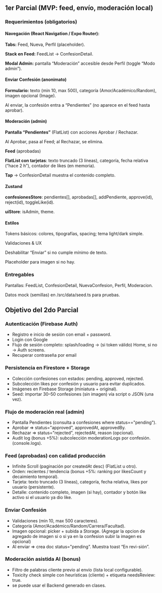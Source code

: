 ## 1er Parcial (MVP: feed, envío, moderación local)

### Requerimientos (obligatorios)

#### Navegación (React Navigation / Expo Router):

**Tabs:** Feed, Nueva, Perfil (placeholder).

**Stack en Feed:** FeedList → ConfesionDetail.

**Modal Admin:** pantalla “Moderación” accesible desde Perfil (toggle “Modo admin”).

#### Enviar Confesión (anonimato)

**Formulario:** texto (min 10, max 500), categoría (Amor/Académico/Random), imagen opcional (Image).

Al enviar, la confesión entra a “Pendientes” (no aparece en el feed hasta aprobar).

#### Moderación (admin)

**Pantalla “Pendientes”** (FlatList) con acciones Aprobar / Rechazar.

Al Aprobar, pasa al Feed; al Rechazar, se elimina.

**Feed** (aprobadas)

**FlatList con tarjetas**: texto truncado (3 líneas), categoría, fecha relativa (“hace 2 h”), contador de likes (en memoria).

**Tap** → ConfesionDetail muestra el contenido completo.

#### Zustand

**confesionesStore**: pendientes[], aprobadas[], addPendiente, approve(id), reject(id), toggleLike(id).

**uiStore**: isAdmin, theme.

#### Estilos

Tokens básicos: colores, tipografías, spacing; tema light/dark simple.

Validaciones & UX

Deshabilitar “Enviar” si no cumple mínimo de texto.

Placeholder para imagen si no hay.

### Entregables

Pantallas: FeedList, ConfesionDetail, NuevaConfesion, Perfil, Moderacion.

Datos mock (semillas) en /src/data/seed.ts para pruebas.

## Objetivo del 2do Parcial
### Autenticación (Firebase Auth)
- Registro e inicio de sesión con email + password.
- Login con Google
- Flujo de sesión completo: splash/loading → (si token válido) Home, si no → Auth screens.
- Recuperar contraseña por email

### Persistencia en Firestore + Storage

- Colección confesiones con estados: pending, approved, rejected.
- Subcolección likes por confesión y usuario para evitar duplicados.
- Imágenes en Firebase Storage (miniatura + original).
- Seed: importar 30–50 confesiones (sin imagen) vía script o JSON (una vez).

### Flujo de moderación real (admin)

- Pantalla Pendientes (consulta a confesiones where status=="pending").
- Aprobar ⇒ status="approved", approvedAt, approvedBy.
- Rechazar ⇒ status="rejected", rejectedAt, reason (opcional).
- Audit log (bonus +5%): subcolección moderationLogs por confesión. (console.logs).

### Feed (aprobadas) con calidad producción

- Infinite Scroll (paginación por createdAt desc) (FlatList u otro).
- Orden: recientes / tendencia (bonus +5%: ranking por likesCount y decaimiento temporal).
- Tarjeta: texto truncado (3 líneas), categoría, fecha relativa, likes por usuario (persistente).
- Detalle: contenido completo, imagen (si hay), contador y botón like activo si el usuario ya dio like.
###  Enviar Confesión

- Validaciones (min 10, max 500 caracteres).
- Categoría (Amor/Académico/Random/Carrera/Facultad).
- Imagen opcional: picker + subida a Storage. (Agregar la opcion de agregado de imagen si o si ya en la confesion subir la imagen es opcional)
- Al enviar ⇒ crea doc status="pending". Muestra toast “En revi-sión”.
### Moderación asistida AI (bonus)

- Filtro de palabras cliente previo al envío (lista local configurable).
- Toxicity check simple con heurísticas (cliente) + etiqueta needsReview: true.
- se puede usar el Backend generado en clases. 